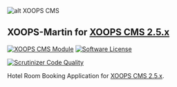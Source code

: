 ![alt XOOPS CMS](https://xoops.org/images/logoXoops4GithubRepository.png)
## XOOPS-Martin for [XOOPS CMS 2.5.x](https://xoops.org)

[![XOOPS CMS Module](https://img.shields.io/badge/XOOPS%20CMS-Module-blue.svg)](https://xoops.org)
[![Software License](https://img.shields.io/badge/license-GPL-brightgreen.svg?style=flat)](LICENSE)


 [![Scrutinizer Code Quality](https://scrutinizer-ci.com/g/mambax7/xoops-martin/badges/quality-score.png?b=master)](https://scrutinizer-ci.com/g/mambax7/xoops-martin/?branch=master)

Hotel Room Booking Application for  [XOOPS CMS 2.5.x](https://xoops.org). 
